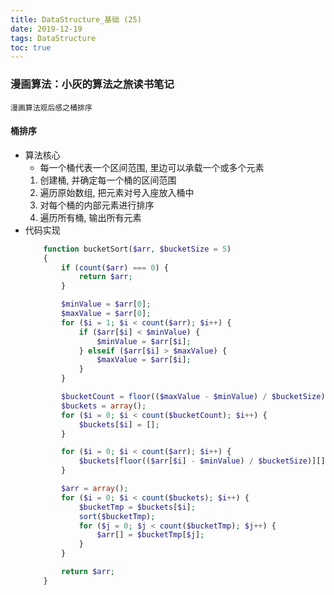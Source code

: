 ```yaml
---
title: DataStructure_基础 (25)
date: 2019-12-19
tags: DataStructure
toc: true
---
```


### 漫画算法：小灰的算法之旅读书笔记
    漫画算法观后感之桶排序

<!-- more -->

#### 桶排序
- 算法核心
    * 每一个桶代表一个区间范围, 里边可以承载一个或多个元素
    1. 创建桶,  并确定每一个桶的区间范围
    2. 遍历原始数组, 把元素对号入座放入桶中
    3. 对每个桶的内部元素进行排序
    4. 遍历所有桶, 输出所有元素
- 代码实现
    ```php
        function bucketSort($arr, $bucketSize = 5)
        {
            if (count($arr) === 0) {
                return $arr;
            }

            $minValue = $arr[0];
            $maxValue = $arr[0];
            for ($i = 1; $i < count($arr); $i++) {
                if ($arr[$i] < $minValue) {
                    $minValue = $arr[$i];
                } elseif ($arr[$i] > $maxValue) {
                    $maxValue = $arr[$i];
                }
            }

            $bucketCount = floor(($maxValue - $minValue) / $bucketSize) + 1;
            $buckets = array();
            for ($i = 0; $i < count($bucketCount); $i++) {
                $buckets[$i] = [];
            }

            for ($i = 0; $i < count($arr); $i++) {
                $buckets[floor(($arr[$i] - $minValue) / $bucketSize)][] = $arr[$i];
            }

            $arr = array();
            for ($i = 0; $i < count($buckets); $i++) {
                $bucketTmp = $buckets[$i];
                sort($bucketTmp);
                for ($j = 0; $j < count($bucketTmp); $j++) {
                    $arr[] = $bucketTmp[$j];
                }
            }

            return $arr;
        }
    ```



